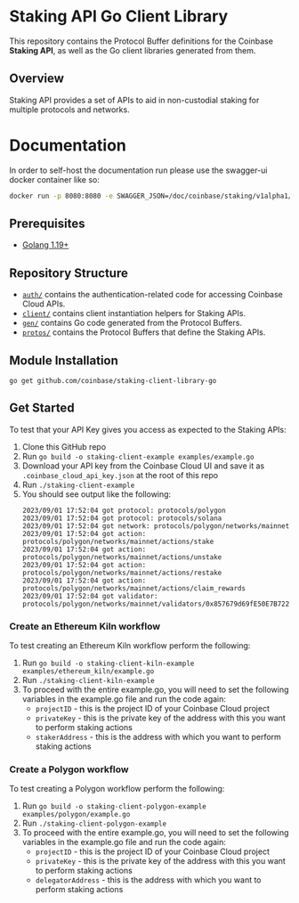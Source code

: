 # Staking API Go Client Library

This repository contains the Protocol Buffer definitions for the Coinbase **Staking API**, as well as the Go client libraries generated from them.

## Overview

Staking API provides a set of APIs to aid in non-custodial staking for multiple protocols and networks.

# Documentation

In order to self-host the documentation run please use the swagger-ui docker container like so:

```bash
docker run -p 8080:8080 -e SWAGGER_JSON=/doc/coinbase/staking/v1alpha1/api.swagger.json -v $(PWD)/doc/openapi:/doc swaggerapi/swagger-ui
```

## Prerequisites

- [Golang 1.19+](https://go.dev/learn/)

## Repository Structure
- [`auth/`](./auth/) contains the authentication-related code for accessing Coinbase Cloud APIs.
- [`client/`](./client/) contains client instantiation helpers for Staking APIs.
- [`gen/`](./gen/) contains Go code generated from the Protocol Buffers.
- [`protos/`](./protos/) contains the Protocol Buffers that define the Staking APIs.

## Module Installation
```
go get github.com/coinbase/staking-client-library-go
```

## Get Started
To test that your API Key gives you access as expected to the Staking APIs:

1. Clone this GitHub repo
2. Run `go build -o staking-client-example examples/example.go`
3. Download your API key from the Coinbase Cloud UI and save it as `.coinbase_cloud_api_key.json` at the root of this repo
4. Run `./staking-client-example`
5. You should see output like the following:
    ```
   2023/09/01 17:52:04 got protocol: protocols/polygon
   2023/09/01 17:52:04 got protocol: protocols/solana
   2023/09/01 17:52:04 got network: protocols/polygon/networks/mainnet
   2023/09/01 17:52:04 got action: protocols/polygon/networks/mainnet/actions/stake
   2023/09/01 17:52:04 got action: protocols/polygon/networks/mainnet/actions/unstake
   2023/09/01 17:52:04 got action: protocols/polygon/networks/mainnet/actions/restake
   2023/09/01 17:52:04 got action: protocols/polygon/networks/mainnet/actions/claim_rewards
   2023/09/01 17:52:04 got validator: protocols/polygon/networks/mainnet/validators/0x857679d69fE50E7B722f94aCd2629d80C355163d
    ```
### Create an Ethereum Kiln workflow
To test creating an Ethereum Kiln workflow perform the following:

1. Run `go build -o staking-client-kiln-example examples/ethereum_kiln/example.go`
2. Run `./staking-client-kiln-example`
3. To proceed with the entire example.go, you will need to set the following variables in the example.go file and run the code again:
   * `projectID` - this is the project ID of your Coinbase Cloud project
   * `privateKey` - this is the private key of the address with this you want to perform staking actions
   * `stakerAddress` - this is the address with which you want to perform staking actions

### Create a Polygon workflow
To test creating a Polygon workflow perform the following:

1. Run `go build -o staking-client-polygon-example examples/polygon/example.go`
2. Run `./staking-client-polygon-example`
3. To proceed with the entire example.go, you will need to set the following variables in the example.go file and run the code again:
   * `projectID` - this is the project ID of your Coinbase Cloud project
   * `privateKey` - this is the private key of the address with this you want to perform staking actions
   * `delegatorAddress` - this is the address with which you want to perform staking actions
